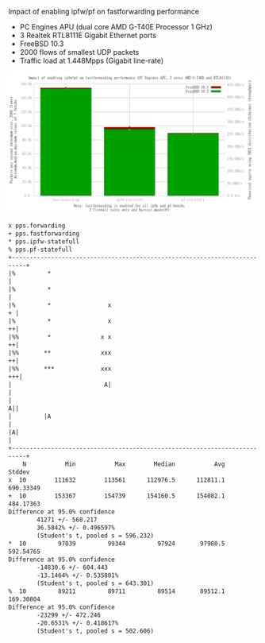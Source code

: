 Impact of enabling ipfw/pf on fastforwarding performance
  - PC Engines APU (dual core AMD G-T40E Processor 1 GHz)
  - 3 Realtek RTL8111E Gigabit Ethernet ports
  - FreeBSD 10.3
  - 2000 flows of smallest UDP packets
  - Traffic load at 1.448Mpps (Gigabit line-rate)

![Impact of enabling ipfw/pf on fastforwarding performance on FreeBSD 10.3](graph.png)


```
x pps.forwarding
+ pps.fastforwarding
* pps.ipfw-statefull
% pps.pf-statefull
+--------------------------------------------------------------------------+
|%         *                                                               |
|%         *                                                               |
|%         *                x                                            + |
|%         *                x                                            ++|
|%%        *              x x                                            ++|
|%%       **              xxx                                            ++|
|%%       ***             xxx                                           +++|
|                          A|                                              |
|                                                                        A||
|         |A                                                               |
|A|                                                                        |
+--------------------------------------------------------------------------+
    N           Min           Max        Median           Avg        Stddev
x  10        111632        113561      112976.5      112811.1     690.33349
+  10        153367        154739      154160.5      154082.1     484.17363
Difference at 95.0% confidence
        41271 +/- 560.217
        36.5842% +/- 0.496597%
        (Student's t, pooled s = 596.232)
*  10         97039         99344         97924       97980.5     592.54765
Difference at 95.0% confidence
        -14830.6 +/- 604.443
        -13.1464% +/- 0.535801%
        (Student's t, pooled s = 643.301)
%  10         89211         89711         89514       89512.1     169.30804
Difference at 95.0% confidence
        -23299 +/- 472.246
        -20.6531% +/- 0.418617%
        (Student's t, pooled s = 502.606)
```
